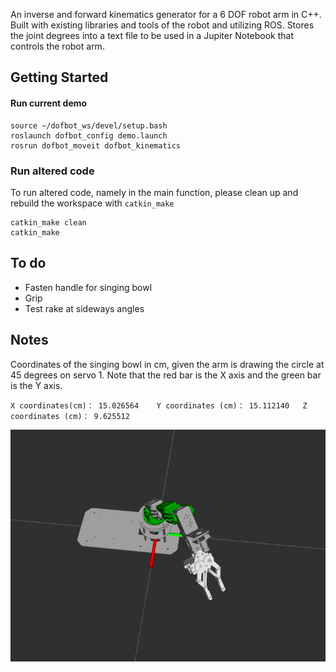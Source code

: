 An inverse and forward kinematics generator for a 6 DOF robot arm in C++. Built with existing libraries and tools of the robot and utilizing ROS.
Stores the joint degrees into a text file to be used in a Jupiter Notebook that controls the robot arm.

## Getting Started

#### Run current demo 

```
source ~/dofbot_ws/devel/setup.bash
roslaunch dofbot_config demo.launch
rosrun dofbot_moveit dofbot_kinematics
```
### Run altered code 

To run altered code, namely in the main function, please clean up and rebuild the workspace with `catkin_make`

```
catkin_make clean
catkin_make
```

## To do
* Fasten handle for singing bowl
* Grip
* Test rake at sideways angles

## Notes
Coordinates of the singing bowl in cm, given the arm is drawing the circle at 45 degrees on servo 1. Note that the red bar is the X axis and the green bar is the Y axis.
```
X coordinates(cm)： 15.026564	Y coordinates (cm)： 15.112140	Z coordinates (cm)： 9.625512
```

![Ros Arm at 45 degrees](https://raw.githubusercontent.com/robinpx/chronus/main/arm-movement/rosarm45.png)

